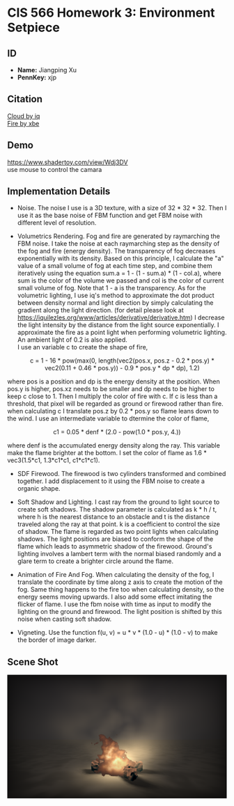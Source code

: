 # CIS 566 Homework 3: Environment Setpiece

## ID
 - __Name:__ Jiangping Xu
 - __PennKey:__ xjp

Citation
----------
[Cloud by iq](https://www.shadertoy.com/view/XslGRr)\
[Fire by xbe](https://www.shadertoy.com/view/XsXSWS)

Demo
---------
https://www.shadertoy.com/view/Wdj3DV
\
use mouse to control the camara

Implementation Details
----------
- Noise. The noise I use is a 3D texture, with a size of 32 * 32 * 32. Then I use it as the base noise of FBM function and get FBM noise with different level of resolution.

- Volumetrics Rendering. Fog and fire are generated by raymarching the FBM noise. I take the noise at each raymarching step as the density of the fog and fire (energy density). The transparency of fog decreases exponentially with its density. Based on this principle, I calculate the "a" value of a small volume of fog at each time step, and combine them iteratively using the equation sum.a = 1 - (1 - sum.a) * (1 - col.a), where sum is the color of the volume we passed and col is the color of current small volume of fog. Note that 1 - a is the transparency. As for the volumetric lighting, I use iq's method to approximate the dot product between density normal and light direction by simply calculating the gradient along the light direction. (for detail please look at https://iquilezles.org/www/articles/derivative/derivative.htm) I decrease the light intensity by the distance from the light source exponentially. I approximate the fire as a point light when performing volumetric lighting. An ambient light of 0.2 is also applied.  
  I use an variable c to create the shape of fire,  <p align="center">
c = 1 - 16 * pow(max(0, length(vec2(pos.x, pos.z - 0.2 * pos.y) * vec2(0.11 + 0.46 * pos.y)) - 0.9 * pos.y * dp * dp), 1.2)  
</p>where pos is a position and dp is the energy density at the position. When pos.y is higher, pos.xz needs to be smaller and dp needs to be higher to keep c close to 1. Then I multiply the color of fire with c. If c is less than a threshold, that pixel will be regarded as ground or firewood rather than fire. when calculating c I translate pos.z by 0.2 * pos.y so flame leans down to the wind. I use an intermediate variable to dtermine the color of flame,  <p align="center">
c1 = 0.05 * denf * (2.0 - pow(1.0 * pos.y, 4.))
</p>where denf is the accumulated energy density along the ray. This variable make the flame brighter at the bottom. I set the color of flame as 1.6 * vec3(1.5*c1, 1.3*c1*c1, c1*c1*c1).

- SDF Firewood. The firewood is two cylinders transformed and combined together. I add displacement to it using the FBM noise to create a organic shape.

- Soft Shadow and Lighting. I cast ray from the ground to light source to create soft shadows. The shadow parameter is calculated as k * h / t, where h is the nearest distance to an obstacle and t is the distance traveled along the ray at that point. k is a coefficient to control the size of shadow. The flame is regarded as two point lights when calculating shadows. The light positions are biased to conform the shape of the flame which leads to asymmetric shadow of the firewood. Ground's lighting involves a lambert term with the normal biased randomly and a glare term to create a brighter circle around the flame. 

- Animation of Fire And Fog. When calculating the density of the fog, I translate the coordinate by time along z axis to create the motion of the fog. Same thing happens to the fire too when calculating density, so the energy seems moving upwards. I also add some effect imitating the flicker of flame. I use the fbm noise with time as input to modify the lighting on the ground and firewood. The light position is shifted by this noise when casting soft shadow.

- Vigneting. Use the function f(u, v) = u * v * (1.0 - u) * (1.0 - v) to make the border of image darker.

Scene Shot
---------
![](shot.png)